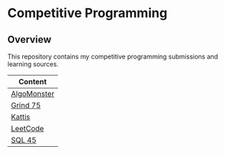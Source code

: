 # Competitive Programming

## Overview
This repository contains my competitive programming submissions and learning sources.

| Content                                                                          |
|----------------------------------------------------------------------------------|
| [AlgoMonster](https://github.com/shumarb/algomonster)                            |
| [Grind 75](https://github.com/shumarb/competitive-programming/tree/main/sql45)   |
| [Kattis](https://github.com/shumarb/competitive-programming/tree/main/kattis)    |
| [LeetCode](https://github.com/shumarb/leetcode)                                  |
| [SQL 45](https://github.com/shumarb/competitive-programming/tree/main/sql45)     |
